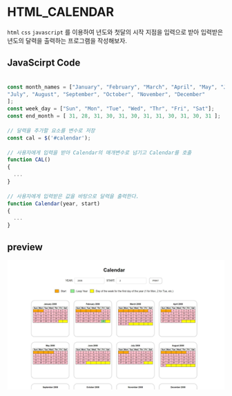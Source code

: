 # HTML_CALENDAR
```html``` ```css``` ```javascript``` 를 이용하여 년도와 첫달의 시작 지점을 입력으로 받아 입력받은 년도의 달력을 출력하는 
프로그램을 작성해보자.

## JavaScirpt Code

```javascript

const month_names = ["January", "February", "March", "April", "May", "June",
"July", "August", "September", "October", "November", "December"
];
const week_day = ["Sun", "Mon", "Tue", "Wed", "Thr", "Fri", "Sat"];
const end_month = [ 31, 28, 31, 30, 31, 30, 31, 31, 30, 31, 30, 31 ];

// 달력을 추가할 요소를 변수로 저장
const cal = $('#calendar');

// 사용자에게 입력을 받아 Calendar의 매개변수로 넘기고 Calendar를 호출
function CAL()
{
  ...
}

// 사용자에게 입력받은 값을 바탕으로 달력을 출력한다. 
function Calendar(year, start)
{
  ...
}
```


## preview
![alt text](https://github.com/sokhyg9016/HTML_CALENDAR/blob/master/calendar_js/preview.JPG)
